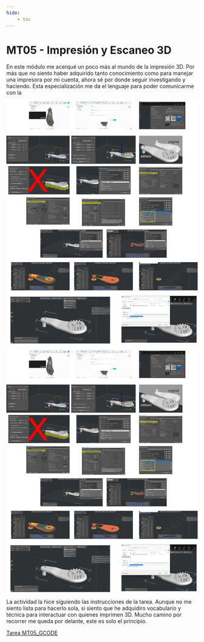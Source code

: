 ```yaml
---
hide:
    - toc
---
```


# MT05 - Impresión y Escaneo 3D

En este módulo me acerqué un poco más al mundo de la impresión 3D. Por más que no siento haber adquirido tanto conocimiento como para manejar una impresora por mi cuenta, ahora sé por donde seguir investigando y haciendo.
Esta especialización me da el lenguaje para poder comunicarme con la

![Proceso tarea MT05](../images/mt05/proceso_mt05_pgo.jpg)

![Proceso tarea MT05](../images/MT05/proceso_mt05_pgo.jpg)

La actividad la hice siguiendo las instrucciones de la tarea. Aunque no me siento lista para hacerlo sola, si siento que he adquidiro vocabulario y técnica para interactuar con quienes imprimen 3D. Mucho camino por recorrer me queda por delante, este es solo el principio.

[Tarea MT05_GCODE](../archivos/mt05/ModeloMT05_pilar_garcia_olano.gcode)